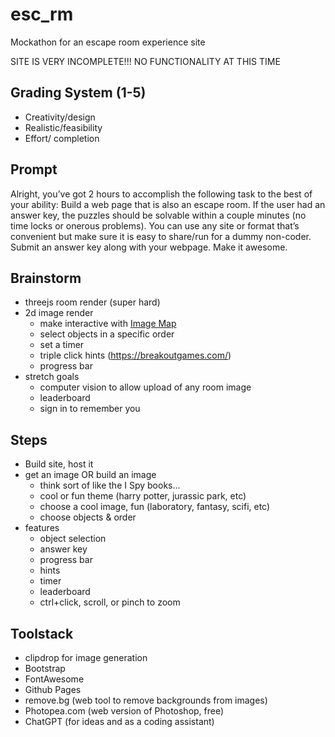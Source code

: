 # esc_rm
Mockathon for an escape room experience site

SITE IS VERY INCOMPLETE!!! NO FUNCTIONALITY AT THIS TIME

## Grading System (1-5)
- Creativity/design
- Realistic/feasibility
- Effort/ completion

## Prompt
Alright, you’ve got 2 hours to accomplish the following task to the best of your ability: Build a web page that is also an escape room. If the user had an answer key, the puzzles should be solvable within a couple minutes (no time locks or onerous problems). You can use any site or format that’s convenient but make sure it is easy to share/run for a dummy non-coder. Submit an answer key along with your webpage. Make it awesome.


## Brainstorm
- threejs room render (super hard)
- 2d image render 
    - make interactive with [Image Map](https://www.w3schools.com/htmL/html_images_imagemap.asp)
    - select objects in a specific order
    - set a timer
    - triple click hints (https://breakoutgames.com/)
    - progress bar
- stretch goals
    - computer vision to allow upload of any room image
    - leaderboard
    - sign in to remember you

## Steps
- Build site, host it
- get an image OR build an image
    - think sort of like the I Spy books...
    - cool or fun theme (harry potter, jurassic park, etc)
    - choose a cool image, fun (laboratory, fantasy, scifi, etc)
    - choose objects & order
- features
    - object selection
    - answer key
    - progress bar
    - hints
    - timer
    - leaderboard
    - ctrl+click, scroll, or pinch to zoom

## Toolstack
- clipdrop for image generation
- Bootstrap
- FontAwesome
- Github Pages
- remove.bg (web tool to remove backgrounds from images)
- Photopea.com (web version of Photoshop, free)
- ChatGPT (for ideas and as a coding assistant)
